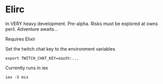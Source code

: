 Elirc
=====

In VERY heavy development. Pre-alpha. Risks must be explored at owns peril. Adventure awaits...

Requires Elixir 

Set the twitch chat key to the environment variables

	export TWITCH_CHAT_KEY=oauth:...

Currently runs in iex

	iex -S mix

